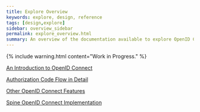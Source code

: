 ```yaml
---
title: Explore Overview
keywords: explore, design, reference
tags: [design,explore]
sidebar: overview_sidebar
permalink: explore_overview.html
summary: An overview of the documentation available to explore OpenID Connect.
---
```


{% include warning.html content="Work in Progress." %}

[An Introduction to OpenID Connect](explore_intro_to_oidc)

[Authorization Code Flow in Detail](explore_auth_code_flow)

[Other OpenID Connect Features](explore_other_features)

[Spine OpenID Connect Implementation](explore_spine_implementation)